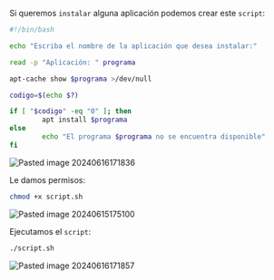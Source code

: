 Si queremos ``instalar`` alguna aplicación podemos crear este ``script``:

```Bash
#!/bin/bash

echo "Escriba el nombre de la aplicación que desea instalar:"

read -p "Aplicación: " programa

apt-cache show $programa >/dev/null

codigo=$(echo $?)

if [ "$codigo" -eq "0" ]; then
        apt install $programa
else
        echo "El programa $programa no se encuentra disponible"
fi
```

![Pasted image 20240616171836](https://github.com/user-attachments/assets/0558f688-0a43-49d0-96e7-42c6a8b261f9)

Le damos permisos:

```Bash
chmod +x script.sh
```

![Pasted image 20240615175100](https://github.com/user-attachments/assets/fbbb8e23-4af1-485a-baf9-76d2e5771677)

Ejecutamos el ``script``:

```Bash
./script.sh
```

![Pasted image 20240616171857](https://github.com/user-attachments/assets/7ba157e3-41c7-44a8-a24e-25fb43824e86)
